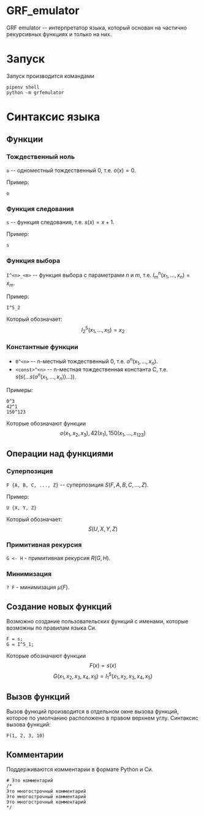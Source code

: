 # GRF_emulator
GRF emulator -- интерпретатор языка, который основан на частично рекурсивных
функциях и только на них.

# Запуск
Запуск производится командами
```
pipenv shell
python -m grfemulator
```

# Синтаксис языка

## Функции
### Тождественный ноль
`o` -- одноместный тождественный 0, т.е. $o(x) = 0$.

Пример:
```
o
```
### Функция следования
`s` -- функция следования, т.е. $s(x) = x + 1$.

Пример:
```
s
```
### Функция выбора
`I^<n>_<m>` -- функция выбора с параметрами $n$ и $m$, т.е.
$I^n_m(x_1, \dots, x_n) = x_m$.

Пример:
```
I^5_2
```
Который обозначает:
$$I^5_2(x_1, \dots, x_5) = x_2$$
### Константные функции
- `0^<n>` -- n-местный тождественный 0, т.е. $o^n(x_1, \dots, x_n)$.
- `<const>^<n>` -- n-местная тождественная константа С,
т.е. $s(s(...s(o^n(x_1, \dots, x_n))...))$.

Примеры:
```
0^3
42^1
150^123
```
Которые обозначают функции
$$o(x_1, x_2, x_3), 42(x_1), 150(x_1, \dots, x_{123})$$

## Операции над функциями
### Суперпозиция
`F {A, B, C, ..., Z}` -- суперпозиция $S(F, A, B, C, \dots, Z)$.

Пример:
```
U {X, Y, Z}
```
Который обозначает:
$$S(U, X, Y, Z)$$

### Примитивная рекурсия
`G <- H` - примитивная рекурсия $R(G, H)$.
### Минимизация
`? F` - минимизация $\mu(F)$.

## Создание новых функций
Возможно создание пользовательских функций с именами, которые возможны по
правилам языка Си.
```
F = s;
G = I^5_1;
```
Которые обозначают функции
$$F(x) = s(x)$$
$$G(x_1, x_2, x_3, x_4, x_5) = I^5_1(x_1, x_2, x_3, x_4, x_5)$$
## Вызов функций
Вызов функций производится в отдельном окне вызова функций, которое 
по умолчанию расположено в правом верхнем углу.
Синтаксис вызова функций:
```
F(1, 2, 3, 10)
```
## Комментарии
Поддерживаются комментарии в формате Python и Си.
```
# Это комментарий
/*
Это многострочный комментарий
Это многострочный комментарий
Это многострочный комментарий
*/
```
